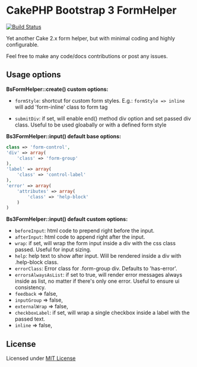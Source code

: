 CakePHP Bootstrap 3 FormHelper
=============================

[![Build Status](https://travis-ci.org/Codaxis/cakephp-bootstrap3-helpers.svg?branch=master)](https://travis-ci.org/Codaxis/cakephp-bootstrap3-helpers)

Yet another Cake 2.x form helper, but with minimal coding and highly configurable.

Feel free to make any code/docs contributions or post any issues.

## Usage options


**BsFormHelper::create() custom options:**

- ```formStyle```: shortcut for custom form styles. E.g.: ```formStyle => inline``` will add 'form-inline' class to form tag

- ```submitDiv```: if set, will enable end() method div option and set passed div class. Useful to be used gloabally or with a defined form style



**Bs3FormHelper::input() default base options:**

```php
class => 'form-control',
'div' => array(
	'class' => 'form-group'
),
'label' => array(
	'class' => 'control-label'
),
'error' => array(
	'attributes' => array(
		'class' => 'help-block'
	)
)
```

**Bs3FormHelper::input() default custom options:**

- ```beforeInput```: html code to prepend right before the input.
- ```afterInput```: html code to append right after the input.
- ```wrap```: if set, will wrap the form input inside a div with the css class passed.
Useful for input sizing.
- ```help```: help text to show after input. Will be rendered inside a div with .help-block class.
- ```errorClass```: Error class for .form-group div. Defaults to 'has-error'.
- ```errorsAlwaysAsList```: if set to true, will render error messages always inside as list, no matter if there's only one error. Useful to ensure ui consistency.
- ```feedback``` => false,
- ```inputGroup``` => false,
- ```externalWrap``` => false,
- ```checkboxLabel```: if set, will wrap a single checkbox inside a label with the passed text.
- ```inline``` => false,

## License

Licensed under [MIT License](http://www.opensource.org/licenses/mit-license.php)
